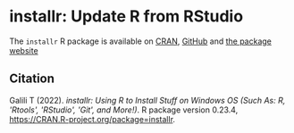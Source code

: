 # installr: Update R from RStudio

The `installr` R package is available on [CRAN](https://cran.r-project.org/package=installr), [GitHub](https://github.com/talgalili/instalr/) and [the package website](https://talgalili.github.io/installr/)

## Citation

Galili T (2022). _installr: Using R to Install Stuff on Windows OS (Such As: R, 'Rtools',
'RStudio', 'Git', and More!)_. R package version 0.23.4,
<https://CRAN.R-project.org/package=installr>.